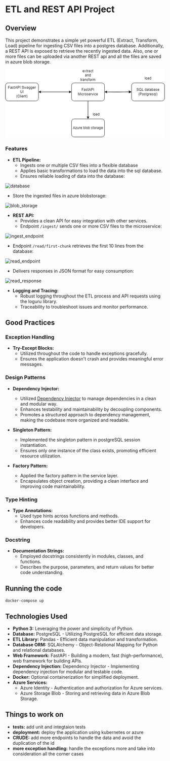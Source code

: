 # ETL and REST API Project

## Overview
This project demonstrates a simple yet powerful ETL (Extract, Transform, Load) pipeline for ingesting CSV files into a postgres database. Additionally, a REST API is exposed to retrieve the recently ingested data.
Also, one or more files can be uploaded via another REST api and all the files are saved in azure blob storage.


<div align="center">
  <img src="files/images/system_diagram.png" alt="System Diagram">
</div>

### Features
- **ETL Pipeline:**
  - Ingests one or multiple CSV files into a flexible database
  - Applies basic transformations to load the data into the sql database.
  - Ensures reliable loading of data into the database:
  
![database](https://github.com/karimbenjrad/Task---Data-Engineer---1/assets/57772372/11931a97-5f69-44c9-bcd1-9e9c17245702)
  - Store the ingested files in azure blobstorage:
   
![blob_storage](https://github.com/karimbenjrad/Task---Data-Engineer---1/assets/57772372/e7d4deb6-a945-433d-9904-e75987b3f089)


- **REST API:**
  - Provides a clean API for easy integration with other services.
  - Endpoint `/ingest/` sends one or more CSV files to the microservice:
  
![ingest_endpoint](https://github.com/karimbenjrad/Task---Data-Engineer---1/assets/57772372/e72bde65-e59a-417d-97d5-d05db7fb1b24)
  - Endpoint `/read/first-chunk` retrieves the first 10 lines from the database:
    
![read_endpoint](https://github.com/karimbenjrad/Task---Data-Engineer---1/assets/57772372/90dbd850-9734-4aea-a3fc-6a7a02acf578)
  - Delivers responses in JSON format for easy consumption:
    
![read_response](https://github.com/karimbenjrad/Task---Data-Engineer---1/assets/57772372/7c3692e5-c4aa-4b9e-83e0-e733dbe6f394)


- **Logging and Tracing:**
  - Robust logging throughout the ETL process and API requests using the loguru library.
  - Traceability to troubleshoot issues and monitor performance.

## Good Practices

### Exception Handling
- **Try-Except Blocks:**
  - Utilized throughout the code to handle exceptions gracefully.
  - Ensures the application doesn't crash and provides meaningful error messages.

### Design Patterns
- **Dependency Injector:**
  - Utilized [Dependency Injector](https://github.com/ets-labs/python-dependency-injector) to manage dependencies in a clean and modular way.
  - Enhances testability and maintainability by decoupling components.
  - Promotes a structured approach to dependency management, making the codebase more organized and readable.

- **Singleton Pattern:**
  - Implemented the singleton pattern in postgreSQL session instantiation.
  - Ensures only one instance of the class exists, promoting efficient resource utilization.

- **Factory Pattern:**
  - Applied the factory pattern in the service layer.
  - Encapsulates object creation, providing a clean interface and improving code maintainability.

### Type Hinting
- **Type Annotations:**
  - Used type hints across functions and methods.
  - Enhances code readability and provides better IDE support for developers.

### Docstring
- **Documentation Strings:**
  - Employed docstrings consistently in modules, classes, and functions.
  - Describes the purpose, parameters, and return values for better code understanding.

## Running the code 

    docker-compose up

## Technologies Used
- **Python 3:** Leveraging the power and simplicity of Python.
- **Database:** PostgreSQL - Utilizing PostgreSQL for efficient data storage.
- **ETL Library:** Pandas - Efficient data manipulation and transformation.
- **Database ORM:** SQLAlchemy - Object-Relational Mapping for Python and relational databases.
- **Web Framework:** FastAPI - Building a modern, fast (high-performance), web framework for building APIs.
- **Dependency Injection:** Dependency Injector - Implementing dependency injection for modular and testable code.
- **Docker:** Optional containerization for simplified deployment.
- **Azure Services:** 
  - Azure Identity - Authentication and authorization for Azure services.
  - Azure Storage Blob - Storing and retrieving data in Azure Blob Storage.


## Things to work on
- **tests:** add unit and integtaion tests
- **deployment:** deploy the application using kubernetes or azure
- **CRUDE:** add more endpoints to handle the data and avoid the duplication of the id
- **more exception handling:** handle the exceptions more and take into consideration all the corner cases
